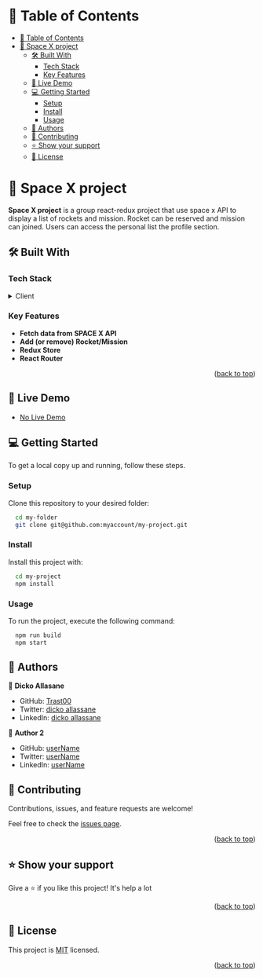 <a name="readme-top"></a>


# 📗 Table of Contents

- [📗 Table of Contents](#-table-of-contents)
- [📖 Space X project ](#-space-x-project-)
  - [🛠 Built With ](#-built-with-)
    - [Tech Stack ](#tech-stack-)
    - [Key Features ](#key-features-)
  - [🚀 Live Demo ](#-live-demo-)
  - [💻 Getting Started ](#-getting-started-)
    - [Setup](#setup)
    - [Install](#install)
    - [Usage](#usage)
  - [👥 Authors ](#-authors-)
  - [🤝 Contributing ](#-contributing-)
  - [⭐️ Show your support ](#️-show-your-support-)
  - [📝 License ](#-license-)

# 📖 Space X project <a name="about-project"></a>

**Space X project** is a group react-redux project that use space x API to display a list of rockets and mission. Rocket can be reserved and mission can joined. Users can access the personal list the profile section.

## 🛠 Built With <a name="built-with"></a>

### Tech Stack <a name="tech-stack"></a>
<details>
  <summary>Client</summary>
  <ul>
    <li><a href="https://reactjs.org/">React.js</a></li>
  </ul>
</details>

### Key Features <a name="key-features"></a>

- **Fetch data from SPACE X API**
- **Add (or remove) Rocket/Mission**
- **Redux Store**
- **React Router**

<p align="right">(<a href="#readme-top">back to top</a>)</p>

## 🚀 Live Demo <a name="live-demo"></a>

- [No Live Demo]()

## 💻 Getting Started <a name="getting-started"></a>

To get a local copy up and running, follow these steps.

### Setup

Clone this repository to your desired folder:

```sh
  cd my-folder
  git clone git@github.com:myaccount/my-project.git
```

### Install

Install this project with:

```sh
  cd my-project
  npm install
```

### Usage

To run the project, execute the following command:

```sh
  npm run build
  npm start
```

## 👥 Authors <a name="authors"></a>

👤 **Dicko Allasane**

- GitHub: [Trast00](https://github.com/Trast00)
- Twitter: [dicko allassane](https://twitter.com/AllassaneDicko0/)
- LinkedIn: [dicko allassane](https://www.linkedin.com/in/allassane-dicko-744aaa224)

👤 **Author 2**

- GitHub: [userName]()
- Twitter: [userName]()
- LinkedIn: [userName]()

## 🤝 Contributing <a name="contributing"></a>

Contributions, issues, and feature requests are welcome!

Feel free to check the [issues page](https://github.com/Trast00/SpaceX-Group-Project/issues).

<p align="right">(<a href="#readme-top">back to top</a>)</p>

## ⭐️ Show your support <a name="support"></a>

Give a ⭐️ if you like this project! It's help a lot

<p align="right">(<a href="#readme-top">back to top</a>)</p>

## 📝 License <a name="license"></a>

This project is [MIT](./LICENSE) licensed.

<p align="right">(<a href="#readme-top">back to top</a>)</p>